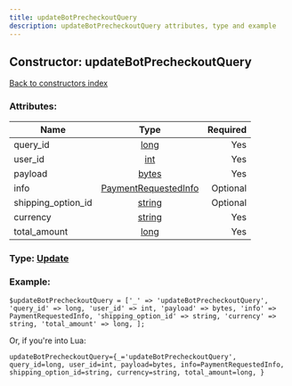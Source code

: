 ```yaml
---
title: updateBotPrecheckoutQuery
description: updateBotPrecheckoutQuery attributes, type and example
---
```

## Constructor: updateBotPrecheckoutQuery  
[Back to constructors index](index.md)



### Attributes:

| Name     |    Type       | Required |
|----------|:-------------:|---------:|
|query\_id|[long](../types/long.md) | Yes|
|user\_id|[int](../types/int.md) | Yes|
|payload|[bytes](../types/bytes.md) | Yes|
|info|[PaymentRequestedInfo](../types/PaymentRequestedInfo.md) | Optional|
|shipping\_option\_id|[string](../types/string.md) | Optional|
|currency|[string](../types/string.md) | Yes|
|total\_amount|[long](../types/long.md) | Yes|



### Type: [Update](../types/Update.md)


### Example:

```
$updateBotPrecheckoutQuery = ['_' => 'updateBotPrecheckoutQuery', 'query_id' => long, 'user_id' => int, 'payload' => bytes, 'info' => PaymentRequestedInfo, 'shipping_option_id' => string, 'currency' => string, 'total_amount' => long, ];
```  

Or, if you're into Lua:  


```
updateBotPrecheckoutQuery={_='updateBotPrecheckoutQuery', query_id=long, user_id=int, payload=bytes, info=PaymentRequestedInfo, shipping_option_id=string, currency=string, total_amount=long, }

```


